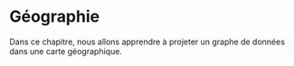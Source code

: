 # Géographie

Dans ce chapitre, nous allons apprendre à projeter un graphe de données dans une carte géographique. 